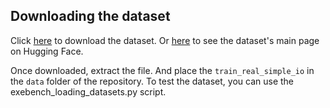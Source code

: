 ## Downloading the dataset

Click [here](https://huggingface.co/datasets/jordiae/exebench/blob/main/train_real_simple_io.tar.gz) to download the dataset. Or [here](https://huggingface.co/datasets/jordiae/exebench) to see the dataset's main page on Hugging Face.

Once downloaded, extract the file. And place the `train_real_simple_io` in the `data` folder of the repository.
To test the dataset, you can use the exebench_loading_datasets.py script.
